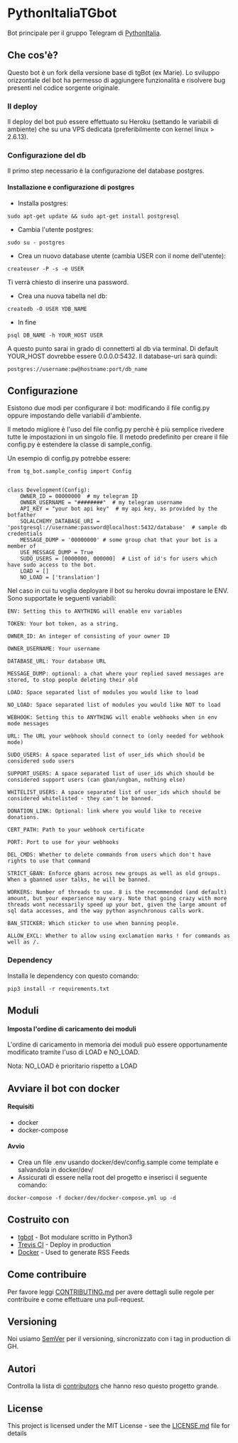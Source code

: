 # PythonItaliaTGbot

Bot principale per il gruppo Telegram di [PythonItalia](https://t.me/python_ita).

## Che cos'è?

Questo bot è un fork della versione base di tgBot (ex Marie). Lo sviluppo orizzontale del bot ha permesso di aggiungere funzionalità e risolvere bug presenti nel codice sorgente originale.

### Il deploy

Il deploy del bot può essere effettuato su Heroku (settando le variabili di ambiente) che su una VPS dedicata (preferibilmente con kernel linux > 2.6.13).

### Configurazione del db

Il primo step necessario è la configurazione del database postgres.

#### Installazione e configurazione di postgres
- Installa postgres:

```
sudo apt-get update && sudo apt-get install postgresql
```

- Cambia l'utente postgres:

```
sudo su - postgres
```

- Crea un nuovo database utente (cambia USER con il nome dell'utente):

```
createuser -P -s -e USER
```
Ti verrà chiesto di inserire una password.

- Crea una nuova tabella nel db:

```
createdb -O USER YDB_NAME
```
- In fine

```
psql DB_NAME -h YOUR_HOST USER
```
A questo punto sarai in grado di connetterti al db via terminal. Di default YOUR_HOST dovrebbe essere 0.0.0.0:5432.
Il database-uri sarà quindi:
```
postgres://username:pw@hostname:port/db_name
```


## Configurazione

Esistono due modi per configurare il bot: modificando il file config.py oppure impostando delle variabili d'ambiente.

Il metodo migliore è l'uso del file config.py perchè è più semplice rivedere tutte le impostazioni in un singolo file.
Il metodo predefinito per creare il file config.py è estendere la classe di sample_config.

Un esempio di config.py potrebbe essere:

```
from tg_bot.sample_config import Config


class Development(Config):
    OWNER_ID = 00000000  # my telegram ID
    OWNER_USERNAME = "########"  # my telegram username
    API_KEY = "your bot api key"  # my api key, as provided by the botfather
    SQLALCHEMY_DATABASE_URI = 'postgresql://username:password@localhost:5432/database'  # sample db credentials
    MESSAGE_DUMP = '00000000' # some group chat that your bot is a member of
    USE_MESSAGE_DUMP = True
    SUDO_USERS = [0000000, 000000]  # List of id's for users which have sudo access to the bot.
    LOAD = []
    NO_LOAD = ['translation']
```

Nel caso in cui tu voglia deployare il bot su heroku dovrai impostare le ENV. Sono supportate le seguenti variabili:



    ENV: Setting this to ANYTHING will enable env variables

    TOKEN: Your bot token, as a string.

    OWNER_ID: An integer of consisting of your owner ID

    OWNER_USERNAME: Your username

    DATABASE_URL: Your database URL

    MESSAGE_DUMP: optional: a chat where your replied saved messages are stored, to stop people deleting their old

    LOAD: Space separated list of modules you would like to load

    NO_LOAD: Space separated list of modules you would like NOT to load

    WEBHOOK: Setting this to ANYTHING will enable webhooks when in env mode messages

    URL: The URL your webhook should connect to (only needed for webhook mode)

    SUDO_USERS: A space separated list of user_ids which should be considered sudo users

    SUPPORT_USERS: A space separated list of user_ids which should be considered support users (can gban/ungban, nothing else)

    WHITELIST_USERS: A space separated list of user_ids which should be considered whitelisted - they can't be banned.

    DONATION_LINK: Optional: link where you would like to receive donations.

    CERT_PATH: Path to your webhook certificate

    PORT: Port to use for your webhooks

    DEL_CMDS: Whether to delete commands from users which don't have rights to use that command

    STRICT_GBAN: Enforce gbans across new groups as well as old groups. When a gbanned user talks, he will be banned.

    WORKERS: Number of threads to use. 8 is the recommended (and default) amount, but your experience may vary. Note that going crazy with more threads wont necessarily speed up your bot, given the large amount of sql data accesses, and the way python asynchronous calls work.

    BAN_STICKER: Which sticker to use when banning people.

    ALLOW_EXCL: Whether to allow using exclamation marks ! for commands as well as /.



### Dependency

Installa le dependency con questo comando:

```
pip3 install -r requirements.txt
```

## Moduli

#### Imposta l'ordine di caricamento dei moduli

L'ordine di caricamento in memoria dei moduli può essere opportunamente modificato tramite l'uso di LOAD e NO_LOAD.

Nota: NO_LOAD è prioritario rispetto a LOAD

## Avviare il bot con docker

#### Requisiti
- docker
- docker-compose

#### Avvio
- Crea un file .env usando docker/dev/config.sample come template e salvandola in docker/dev/
- Assicurati di essere nella root del progetto e inserisci il seguente comando: 
```
docker-compose -f docker/dev/docker-compose.yml up -d
```

## Costruito con

* [tgbot](https://github.com/PaulSonOfLars/tgbot) - Bot modulare scritto in Python3
* [Trevis CI](https://travis-ci.com) - Deploy in production
* [Docker](https://www.docker.com/) - Used to generate RSS Feeds

## Come contribuire

Per favore leggi [CONTRIBUTING.md](https://gist.github.com/PurpleBooth/b24679402957c63ec426) per avere dettagli sulle regole
per contribuire e come effettuare una pull-request.

## Versioning

Noi usiamo [SemVer](http://semver.org/) per il versioning, sincronizzato con i tag in production di GH.

## Autori

Controlla la lista di [contributors](https://github.com/Kavuti/python-italy-telegram-bot/graphs/contributors) che hanno reso questo progetto grande.

## License

This project is licensed under the MIT License - see the [LICENSE.md](LICENSE.md) file for details

